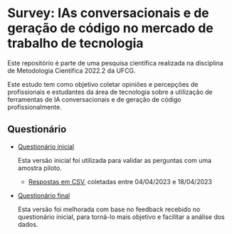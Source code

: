 # Survey: IAs conversacionais e de geração de código no mercado de trabalho de tecnologia

Este repositório é parte de uma pesquisa científica realizada na disciplina de Metodologia Científica 2022.2 da UFCG.

Este estudo tem como objetivo coletar opiniões e percepções de profissionais e estudantes da área de tecnologia sobre a utilização de ferramentas de IA conversacionais e de geração de código profissionalmente.

## Questionário

- [Questionário inicial](https://forms.gle/J2VW6yTCwwBSgx7YA)

  Esta versão inicial foi utilizada para validar as perguntas com uma amostra piloto.

  - [Respostas em CSV](./questionario-inicial/respostas.csv), coletadas entre 04/04/2023 e 18/04/2023

- [Questionário final](https://forms.gle/xz1Hq3mGouHShEri7)

  Esta versão foi melhorada com base no feedback recebido no questionário inicial, para torná-lo mais objetivo e facilitar a análise dos dados.
